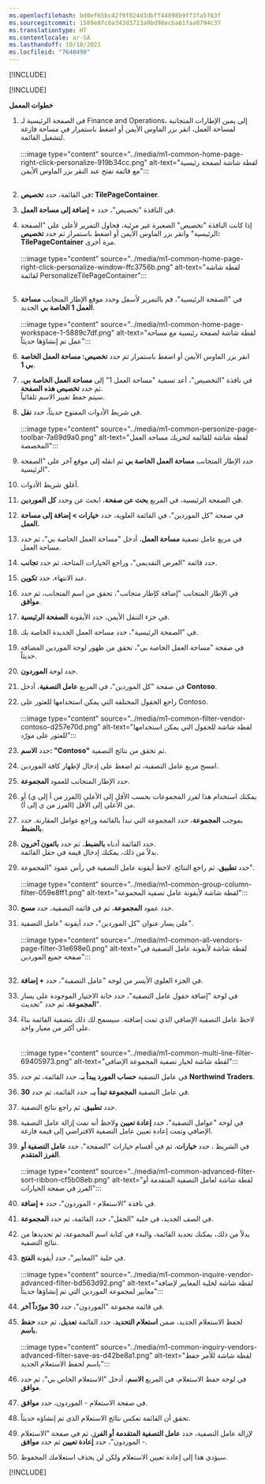 ```yaml
---
ms.openlocfilehash: bd0ef65bc42f9f824d3dbff44898b9ff3fa5f63f
ms.sourcegitcommit: 1589e8fc6a343d3713a9bd98ecba61faa8794c37
ms.translationtype: HT
ms.contentlocale: ar-SA
ms.lasthandoff: 10/18/2021
ms.locfileid: "7648498"
---
```

[!INCLUDE[](../../../includes/unit-banner.md)]

[!INCLUDE[](../../../includes/accessing-labs.md)]

**خطوات المعمل**

1.  في الصفحة الرئيسية لـ Finance and Operations، إلى يمين الإطارات المتجانبة لمساحة العمل، انقر بزر الماوس الأيمن أو اضغط باستمرار في مساحة فارغة لتشغيل القائمة.<br><br>:::image type="content" source="../media/m1-common-home-page-right-click-personalize-919b34cc.png" alt-text="لقطة شاشة لصفحة رئيسية مع قائمة تفتح عند النقر بزر الماوس الأيمن":::
    <br><br>
2.  في القائمة، حدد **تخصيص: TilePageContainer**.
3.  في النافذة "تخصيص"، حدد + **إضافة إلى مساحة العمل**.
4.  إذا كانت النافذة "تخصيص" الصغيرة غير مرئية، فحاول التمرير لأعلى على "الصفحة الرئيسية" وانقر بزر الماوس الأيمن أو اضغط باستمرار ثم حدد **تخصيص: TilePageContainer** مرة أخرى.<br><br>:::image type="content" source="../media/m1-common-home-page-right-click-personalize-window-ffc3756b.png" alt-text="لقطة شاشة لقائمة PersonalizeTilePageContainer":::
    <br><br>
5.  في "الصفحة الرئيسية"، قم بالتمرير لأسفل وحدد موقع الإطار المتجانب **مساحة العمل 1 الخاصة بي** الجديد.<br><br>:::image type="content" source="../media/m1-common-home-page-workspace-1-5889c7df.png" alt-text="لقطة شاشة لصفحة رئيسية مع مساحة عمل تم إنشاؤها حديثاً":::
    
6.  انقر بزر الماوس الأيمن أو اضغط باستمرار ثم حدد **تخصيص: مساحة العمل الخاصة بي 1**.
7.  في نافذة "التخصيص"، أعد تسمية "مساحة العمل 1" إلى **مساحة العمل الخاصة بي**، ثم حدد **تخصيص هذه الصفحة**.<br>سيتم حفظ تغيير الاسم تلقائياً.
8.  في شريط الأدوات المفتوح حديثاً، حدد **نقل**.<br><br>:::image type="content" source="../media/m1-common-personize-page-toolbar-7a69d9a0.png" alt-text="لقطة شاشة للقائمة لتحريك مساحة العمل المخصصة":::
    
9.  حدد الإطار المتجانب **مساحة العمل الخاصة بي** ثم انقله إلى موقع آخر على "الصفحة الرئيسية".
10. أغلق شريط الأدوات.
11. في الصفحة الرئيسية، في المربع **بحث عن صفحة**، ابحث عن وحدد **كل الموردين**.
12. في صفحة "كل الموردين"، في القائمة العلوية، حدد **خيارات > إضافة إلى مساحة العمل.**
13. في مربع عامل تصفية **مساحة العمل**، أدخل "مساحة العمل الخاصة بي"، ثم حدد مساحة العمل.
14. حدد قائمة "العرض التقديمي"، وراجع الخيارات المتاحة، ثم حدد **تجانب**.
15. عند الانتهاء، حدد **تكوين**.
16. في الإطار المتجانب "إضافة كإطار متجانب"، تحقق من اسم المتجانب، ثم حدد **موافق**.
17. في جزء التنقل الأيمن، حدد الأيقونة **الصفحة الرئيسية**.
18. في "الصفحة الرئيسية"، حدد مساحة العمل الجديدة الخاصة بك.
19. في صفحة "مساحة العمل الخاصة بي"، تحقق من ظهور لوحة الموردين المضافة حديثاً.
20. حدد لوحة **الموردون**.
21. في صفحة "كل الموردين"، في المربع **عامل التصفية**، أدخل **Contoso**.
22. راجع الحقول المختلفة التي يمكن استخدامها للعثور على Contoso.<br><br>:::image type="content" source="../media/m1-common-filter-vendor-contoso-d257e70d.png" alt-text="لقطة شاشة للحقول التي يمكن استخدامها للعثور على مورّد":::
    
23. حدد **الاسم: "Contoso"** ثم تحقق من نتائج التصفية.
24. امسح مربع عامل التصفية، ثم اضغط على إدخال لإظهار كافة الموردين.
25. حدد الإطار المتجانب للعمود **المجموعة**.<br>
26. يمكنك استخدام هذا لفرز المجموعات بحسب الأقل إلى الأعلى (الفرز من أ إلى ي) أو من الأعلى إلى الأقل (الفرز من ي إلى أ).
27. بموجب **المجموعة**، حدد المجموعة التي تبدأ بالقائمة وراجع عوامل المقارنة. حدد **بالضبط**.
28. حدد القائمة أدناه **بالضبط**، ثم حدد **بائعون آخرون**.<br>بدلاً من ذلك، يمكنك إدخال قيمة في حقل القائمة.
29. حدد **تطبيق**، ثم راجع النتائج. لاحظ أيقونة عامل التصفية في رأس عمود "المجموعة".<br><br>:::image type="content" source="../media/m1-common-group-column-filter-059e8ff1.png" alt-text="لقطة شاشة لأيقونة عامل تصفية المجموعة":::
    
30. حدد عمود **المجموعة**، ثم في قائمة التصفية، حدد **مسح**.
31. على يسار عنوان "كل الموردين"، حدد أيقونة "عامل التصفية".<br><br>:::image type="content" source="../media/m1-common-all-vendors-page-filter-31e698e0.png" alt-text="لقطة شاشة لأيقونة عامل التصفية في صفحة جميع الموردين":::
    <br><br>
32. في الجزء العلوي الأيسر من لوحة "عامل التصفية"، حدد **+ إضافة**.
33. في لوحة "إضافة حقول عامل التصفية"، حدد خانة الاختيار الموجودة على يسار **المجموعة**، ثم حدد "تحديث".
34. لاحظ عامل التصفية الإضافي الذي تمت إضافته. سيسمح لك ذلك بتصفية القائمة بناءً على أكثر من معيار واحد.<br><br><br>:::image type="content" source="../media/m1-common-multi-line-filter-69405973.png" alt-text="لقطة شاشة لخيار تصفية المجموعة الإضافي":::
    
35. في عامل التصفية **حساب المورد يبدأ بـ**، حدد القائمة، ثم حدد **Northwind Traders**.
36. في عامل التصفية **المجموعة تبدأ بـ**، حدد القائمة، ثم حدد **30**.
37. حدد **تطبيق**، ثم راجع نتائج التصفية.
38. في لوحة "عوامل التصفية"، حدد **إعادة تعيين** ولاحظ أنه تمت إزالة عامل التصفية الإضافي وتمت إعادة تعيين عامل التصفية الافتراضي إلى قيمة فارغة.
39. في الشريط ، حدد **خيارات**، ثم في أقسام خيارات "الصفحة"، حدد **عامل التصفية أو الفرز المتقدم**.<br><br>:::image type="content" source="../media/m1-common-advanced-filter-sort-ribbon-cf5b08eb.png" alt-text="لقطة شاشة لعامل التصفية المتقدمة أو الفرز في صفحة الخيارات":::
    
40. في نافذة "الاستعلام - الموردون"، حدد **+ إضافة**.
41. في الصف الجديد، في خلية "الحقل"، حدد القائمة، ثم حدد **المجموعة**.
42. بدلاً من ذلك، يمكنك تحديد القائمة، والبدء في كتابة اسم المجموعة، ثم تحديدها من نتائج التصفية.
43. في خلية "المعايير"، حدد أيقونة **الفتح**.<br><br>:::image type="content" source="../media/m1-common-inquire-vendor-advanced-filter-bd563d92.png" alt-text="لقطة شاشة لخلية المعايير لإضافة معايير لمجموعة الموردين التي تم إنشاؤها حديثاً":::
    
44. في قائمة مجموعة "الموردون"، حدد **30 مورّداً آخر**.
45. لحفظ الاستعلام الجديد، ضمن **استعلام التحديد**، حدد القائمة **تعديل**، ثم حدد **حفظ باسم.<br>**<br>:::image type="content" source="../media/m1-common-inquiry-vendors-advanced-filter-save-as-d42be8a1.png" alt-text="لقطة شاشة للأمر حفظ باسم لحفظ الاستعلام الجديد":::
    
46. في لوحة حفظ الاستعلام، في المربع **الاسم**، أدخل "الاستعلام الخاص بي"، ثم حدد **موافق**.
47. في صفحة الاستعلام - الموردون، حدد **موافق**.
48. تحقق أن القائمة تعكس نتائج الاستعلام الذي تم إنشاؤه حديثاً.
49. لإزالة عامل التصفية، حدد **عامل التصفية المتقدمة أو الفرز**، ثم في صفحة "الاستعلام - الموردون"، حدد **إعادة تعيين** ثم حدد **موافق**.
50. سيؤدي هذا إلى إعادة تعيين الاستعلام ولكن لن يحذف استعلامك المحفوظ.

[!INCLUDE[](../../../includes/standalone-lab-end.md)]
